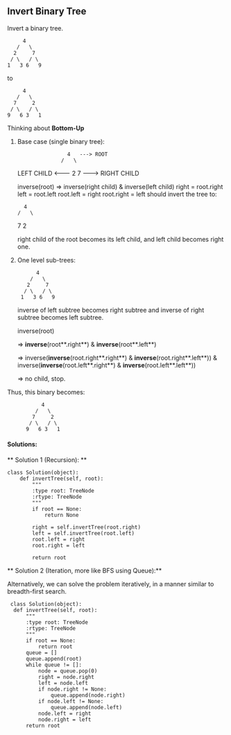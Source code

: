 ## Invert Binary Tree
Invert a binary tree.

         4
       /   \
      2     7
     / \   / \
    1   3 6   9
to

         4
       /   \
      7     2
     / \   / \
    9   6 3   1

Thinking about **Bottom-Up** 
1. Base case (single binary tree):


                       4   ---> ROOT
                     /   \
    LEFT CHILD <--- 2     7 ---> RIGHT CHILD
    
    inverse(root) => inverse(right child) & inverse(left child)
        right = root.right
        left = root.left
        root.left = right
        root.right = left
   should invert the tree to:

         4
       /   \
      7     2
   
   right child of the root becomes its left child, and left child becomes right one.
2. One level sub-trees:
  
             4
           /   \
          2     7
         / \   / \
        1   3 6   9
    
   inverse of left subtree becomes right subtree and inverse of right subtree becomes left subtree.
     
   inverse(root) 
   
   => **inverse**(root**.right**) & **inverse**(root**.left**) 
   
   => inverse(**inverse**(root.right**.right**) & **inverse**(root.right**.left**))
     & inverse(**inverse**(root.left**.right**) & **inverse**(root.left**.left**))
   
   => no child, stop.
   
  Thus, this binary becomes:

               4
             /   \
            7     2
           / \   / \
          9   6 3   1
         

#### Solutions:
** Solution 1 (Recursion): **

    class Solution(object):
        def invertTree(self, root):
            """
            :type root: TreeNode
            :rtype: TreeNode
            """
            if root == None:
                return None

            right = self.invertTree(root.right)
            left = self.invertTree(root.left)
            root.left = right
            root.right = left

            return root
         
 ** Solution 2 (Iteration, more like BFS using Queue):**

Alternatively, we can solve the problem iteratively, in a manner similar to breadth-first search.

     class Solution(object):
      def invertTree(self, root):
          """
          :type root: TreeNode
          :rtype: TreeNode
          """
          if root == None:
              return root
          queue = []
          queue.append(root)
          while queue != []:
              node = queue.pop(0)
              right = node.right
              left = node.left
              if node.right != None:
                  queue.append(node.right)
              if node.left != None:
                  queue.append(node.left)
              node.left = right
              node.right = left
          return root

    
      
 